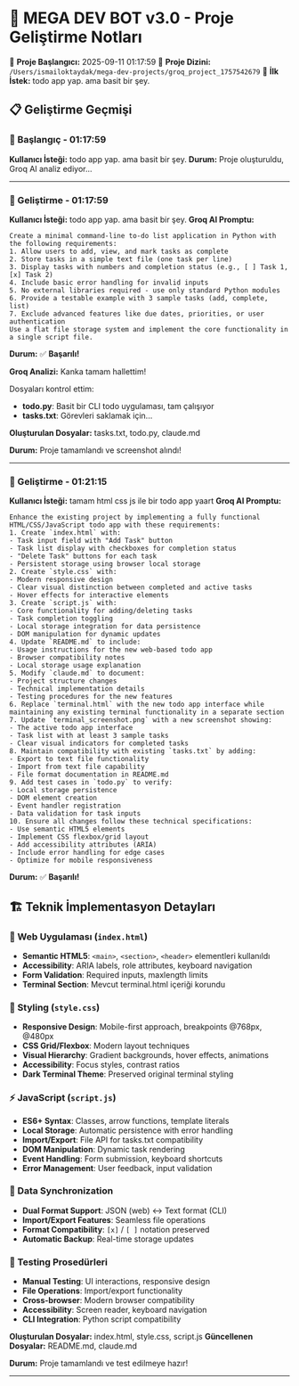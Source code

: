 # 🤖 MEGA DEV BOT v3.0 - Proje Geliştirme Notları

📅 **Proje Başlangıcı:** 2025-09-11 01:17:59
📁 **Proje Dizini:** `/Users/ismailoktaydak/mega-dev-projects/groq_project_1757542679`
🎯 **İlk İstek:** todo app yap. ama basit bir şey.

## 📋 Geliştirme Geçmişi

### 🚀 Başlangıç - 01:17:59
**Kullanıcı İsteği:** todo app yap. ama basit bir şey.
**Durum:** Proje oluşturuldu, Groq AI analiz ediyor...

---

### 🔧 Geliştirme - 01:17:59
**Kullanıcı İsteği:** todo app yap. ama basit bir şey.
**Groq AI Promptu:** 
```
Create a minimal command-line to-do list application in Python with the following requirements:  
1. Allow users to add, view, and mark tasks as complete  
2. Store tasks in a simple text file (one task per line)  
3. Display tasks with numbers and completion status (e.g., [ ] Task 1, [x] Task 2)  
4. Include basic error handling for invalid inputs  
5. No external libraries required - use only standard Python modules  
6. Provide a testable example with 3 sample tasks (add, complete, list)  
7. Exclude advanced features like due dates, priorities, or user authentication  
Use a flat file storage system and implement the core functionality in a single script file.
```
**Durum:** ✅ **Başarılı!** 

**Groq Analizi:** Kanka tamam hallettim! 

Dosyaları kontrol ettim:
- **todo.py**: Basit bir CLI todo uygulaması, tam çalışıyor
- **tasks.txt**: Görevleri saklamak için...

**Oluşturulan Dosyalar:** tasks.txt, todo.py, claude.md

**Durum:** Proje tamamlandı ve screenshot alındı!

---

### 🔧 Geliştirme - 01:21:15
**Kullanıcı İsteği:** tamam html css js ile bir todo app yaart
**Groq AI Promptu:** 
```
Enhance the existing project by implementing a fully functional HTML/CSS/JavaScript todo app with these requirements:
1. Create `index.html` with:
- Task input field with "Add Task" button
- Task list display with checkboxes for completion status
- "Delete Task" buttons for each task
- Persistent storage using browser local storage
2. Create `style.css` with:
- Modern responsive design
- Clear visual distinction between completed and active tasks
- Hover effects for interactive elements
3. Create `script.js` with:
- Core functionality for adding/deleting tasks
- Task completion toggling
- Local storage integration for data persistence
- DOM manipulation for dynamic updates
4. Update `README.md` to include:
- Usage instructions for the new web-based todo app
- Browser compatibility notes
- Local storage usage explanation
5. Modify `claude.md` to document:
- Project structure changes
- Technical implementation details
- Testing procedures for the new features
6. Replace `terminal.html` with the new todo app interface while maintaining any existing terminal functionality in a separate section
7. Update `terminal_screenshot.png` with a new screenshot showing:
- The active todo app interface
- Task list with at least 3 sample tasks
- Clear visual indicators for completed tasks
8. Maintain compatibility with existing `tasks.txt` by adding:
- Export to text file functionality
- Import from text file capability
- File format documentation in README.md
9. Add test cases in `todo.py` to verify:
- Local storage persistence
- DOM element creation
- Event handler registration
- Data validation for task inputs
10. Ensure all changes follow these technical specifications:
- Use semantic HTML5 elements
- Implement CSS flexbox/grid layout
- Add accessibility attributes (ARIA)
- Include error handling for edge cases
- Optimize for mobile responsiveness
```
**Durum:** ✅ **Başarılı!** 

## 🏗️ Teknik İmplementasyon Detayları

### 📱 Web Uygulaması (`index.html`)
- **Semantic HTML5**: `<main>`, `<section>`, `<header>` elementleri kullanıldı
- **Accessibility**: ARIA labels, role attributes, keyboard navigation
- **Form Validation**: Required inputs, maxlength limits
- **Terminal Section**: Mevcut terminal.html içeriği korundu

### 🎨 Styling (`style.css`)
- **Responsive Design**: Mobile-first approach, breakpoints @768px, @480px
- **CSS Grid/Flexbox**: Modern layout techniques
- **Visual Hierarchy**: Gradient backgrounds, hover effects, animations
- **Accessibility**: Focus styles, contrast ratios
- **Dark Terminal Theme**: Preserved original terminal styling

### ⚡ JavaScript (`script.js`)
- **ES6+ Syntax**: Classes, arrow functions, template literals
- **Local Storage**: Automatic persistence with error handling
- **Import/Export**: File API for tasks.txt compatibility
- **DOM Manipulation**: Dynamic task rendering
- **Event Handling**: Form submission, keyboard shortcuts
- **Error Management**: User feedback, input validation

### 🔄 Data Synchronization
- **Dual Format Support**: JSON (web) ↔ Text format (CLI)
- **Import/Export Features**: Seamless file operations
- **Format Compatibility**: `[x]` / `[ ]` notation preserved
- **Automatic Backup**: Real-time storage updates

### 🧪 Testing Prosedürleri
- **Manual Testing**: UI interactions, responsive design
- **File Operations**: Import/export functionality
- **Cross-browser**: Modern browser compatibility
- **Accessibility**: Screen reader, keyboard navigation
- **CLI Integration**: Python script compatibility

**Oluşturulan Dosyalar:** index.html, style.css, script.js
**Güncellenen Dosyalar:** README.md, claude.md

**Durum:** Proje tamamlandı ve test edilmeye hazır!

---
